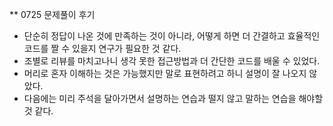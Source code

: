 ** 0725 문제풀이 후기

- 단순히 정답이 나온 것에 만족하는 것이 아니라, 어떻게 하면 더 간결하고 효율적인 코드를 짤 수 있을지 연구가 필요한 것 같다.
- 조별로 리뷰를 마치고나니 생각 못한 접근방법과 더 간단한 코드를 배울 수 있었다.
- 머리로 혼자 이해하는 것은 가능했지만 말로 표현하려고 하니 설명이 잘 나오지 않았다.
- 다음에는 미리 주석을 달아가면서 설명하는 연습과 떨지 않고 말하는 연습을 해야할 것 같다.